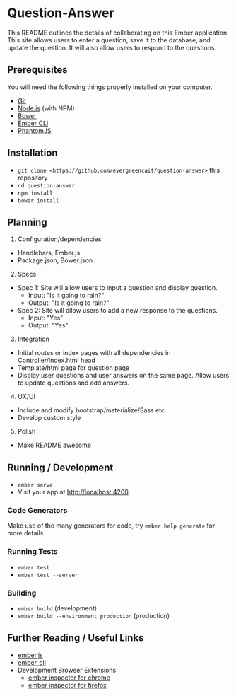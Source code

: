 # Question-Answer

This README outlines the details of collaborating on this Ember application.
This site allows users to enter a question, save it to the database, and update the question. It will also allow users to respond to the questions.

## Prerequisites

You will need the following things properly installed on your computer.

* [Git](https://git-scm.com/)
* [Node.js](https://nodejs.org/) (with NPM)
* [Bower](https://bower.io/)
* [Ember CLI](https://ember-cli.com/)
* [PhantomJS](http://phantomjs.org/)

## Installation

* `git clone <https://github.com/evergreencait/question-answer>` this repository
* `cd question-answer`
* `npm install`
* `bower install`

## Planning

1. Configuration/dependencies
  * Handlebars, Ember.js
  * Package.json, Bower.json

2. Specs
  * Spec 1: Site will allow users to input a question and display question.
    * Input: "Is it going to rain?"
    * Output: "Is it going to rain?"
  * Spec 2: Site will allow users to add a new response to the questions.
    * Input: "Yes"
    * Output: "Yes"

3. Integration
  * Initial routes or index pages with all dependencies in Controller/index.html head
  * Template/html page for question page
  * Display user questions and user answers on the same page. Allow users to update         questions and add answers.

4. UX/UI
  * Include and modify bootstrap/materialize/Sass etc.
  * Develop custom style

5. Polish
  * Make README awesome

## Running / Development

* `ember serve`
* Visit your app at [http://localhost:4200](http://localhost:4200).

### Code Generators

Make use of the many generators for code, try `ember help generate` for more details

### Running Tests

* `ember test`
* `ember test --server`

### Building

* `ember build` (development)
* `ember build --environment production` (production)


## Further Reading / Useful Links

* [ember.js](http://emberjs.com/)
* [ember-cli](https://ember-cli.com/)
* Development Browser Extensions
  * [ember inspector for chrome](https://chrome.google.com/webstore/detail/ember-inspector/bmdblncegkenkacieihfhpjfppoconhi)
  * [ember inspector for firefox](https://addons.mozilla.org/en-US/firefox/addon/ember-inspector/)
